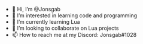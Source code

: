 - 👋 Hi, I’m @Jonsgab
- 👀 I’m interested in learning code and programming
- 🌱 I’m currently learning Lua
- 💞️ I’m looking to collaborate on Lua projects
- 📫 How to reach me at my Discord: Jonsgab#1028

<!---
Jonsgab/Jonsgab is a ✨ special ✨ repository because its `README.md` (this file) appears on your GitHub profile.
You can click the Preview link to take a look at your changes.
--->
